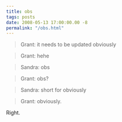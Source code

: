 ```yaml
---
title: obs
tags: posts
date: 2008-05-13 17:00:00.00 -8
permalink: "/obs.html"
---
```

> Grant: it needs to be updated obviously

> Grant: hehe

> Sandra: obs

> Grant: obs?

> Sandra: short for obviously

> Grant: obviously.




Right.
